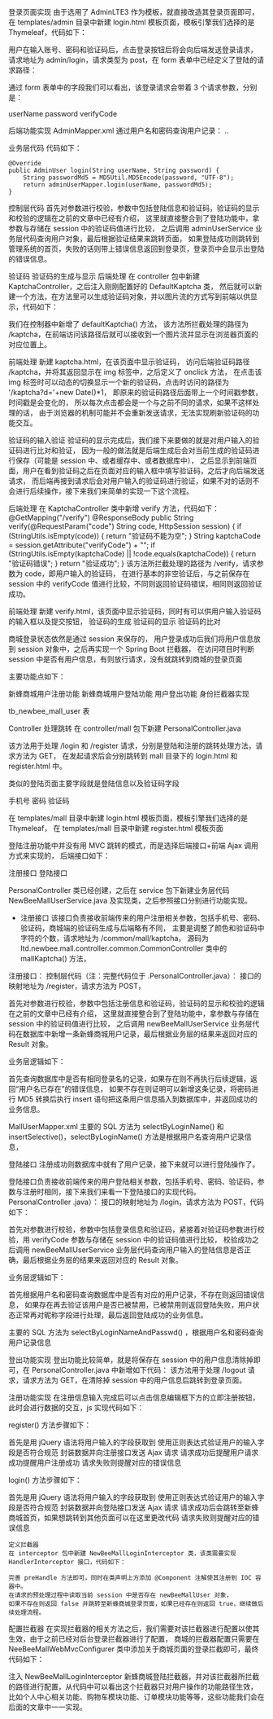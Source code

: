 

登录页面实现
由于选用了 AdminLTE3 作为模板，就直接改造其登录页面即可，
在 templates/admin 目录中新建 login.html 模板页面，模板引擎我们选择的是 Thymeleaf，代码如下：

用户在输入账号、密码和验证码后，点击登录按钮后将会向后端发送登录请求，
请求地址为 admin/login，请求类型为 post，在 form 表单中已经定义了登陆的请求路径：

通过 form 表单中的字段我们可以看出，该登录请求会带着 3 个请求参数，分别是：

userName
password
verifyCode

后端功能实现
AdminMapper.xml
通过用户名和密码查询用户记录：
..

业务层代码
代码如下：

    @Override
    public AdminUser login(String userName, String password) {
        String passwordMd5 = MD5Util.MD5Encode(password, "UTF-8");
        return adminUserMapper.login(userName, passwordMd5);
    }
	

控制层代码
首先对参数进行校验，参数中包括登陆信息和验证码，验证码的显示和校验的逻辑在之前的文章中已经有介绍，
这里就直接整合到了登陆功能中，拿参数与存储在 session 中的验证码值进行比较，
之后调用 adminUserService 业务层代码查询用户对象，最后根据验证结果来跳转页面，
如果登陆成功则跳转到管理系统的首页，失败的话则带上错误信息返回到登录页，登录页中会显示出登陆的错误信息。

验证码
验证码的生成与显示
后端处理
在 controller 包中新建 KaptchaController，之后注入刚刚配置好的 DefaultKaptcha 类，
然后就可以新建一个方法，在方法里可以生成验证码对象，并以图片流的方式写到前端以供显示，代码如下：

我们在控制器中新增了 defaultKaptcha() 方法，
该方法所拦截处理的路径为 /kaptcha，在前端访问该路径后就可以接收到一个图片流并显示在浏览器页面的对应位置上。

前端处理
新建 kaptcha.html，在该页面中显示验证码，
访问后端验证码路径 /kaptcha，并将其返回显示在 img 标签中，之后定义了 onclick 方法，
在点击该 img 标签时可以动态的切换显示一个新的验证码，点击时访问的路径为 '/kaptcha?d='+new Date()*1，
即原来的验证码路径后面带上一个时间戳参数，时间戳是会变化的，
所以每次点击都会是一个与之前不同的请求，如果不这样处理的话，
由于浏览器的机制可能并不会重新发送请求，无法实现刷新验证码的功能交互。


验证码的输入验证
验证码的显示完成后，我们接下来要做的就是对用户输入的验证码进行比对和验证，
因为一般的做法就是后端生成后会对当前生成的验证码进行保存（可能是 session 中、或者缓存中、或者数据库中），
之后显示到前端页面，用户在看到验证码之后在页面对应的输入框中填写验证码，之后才向后端发送请求，
而后端再接到请求后会对用户输入的验证码进行验证，如果不对的话则不会进行后续操作，接下来我们来简单的实现一下这个流程。

后端处理
在 KaptchaController 类中新增 verify 方法，代码如下：
@GetMapping("/verify")
    @ResponseBody
    public String verify(@RequestParam("code") String code, HttpSession session) {
        if (StringUtils.isEmpty(code)) {
            return "验证码不能为空";
        }
        String kaptchaCode = session.getAttribute("verifyCode") + "";
        if (StringUtils.isEmpty(kaptchaCode) || !code.equals(kaptchaCode)) {
            return "验证码错误";
        }
        return "验证成功";
    }
该方法所拦截处理的路径为 /verify，请求参数为 code，即用户输入的验证码，
在进行基本的非空验证后，与之前保存在 session 中的 verifyCode 值进行比较，不同则返回验证码错误，相同则返回验证成功。

前端处理
新建 verify.html，该页面中显示验证码，同时有可以供用户输入验证码的输入框以及提交按钮，
验证码的生成
验证码的显示
验证码的比对



商城登录状态依然是通过 session 来保存的，
用户登录成功后我们将用户信息放到 session 对象中，之后再实现一个 Spring Boot 拦截器，
在访问项目时判断 session 中是否有用户信息，有则放行请求，没有就跳转到商城的登录页面

主要功能点如下：

新蜂商城用户注册功能
新蜂商城用户登陆功能
用户登出功能
身份拦截器实现

tb_newbee_mall_user 表

Controller 处理跳转
在 controller/mall 包下新建 PersonalController.java

该方法用于处理 /login 和 /register 请求，分别是登陆和注册的跳转处理方法，请求方法为 GET，
在发起请求后会分别跳转到 mall 目录下的 login.html 和 register.html 中。

类似的登陆页面主要字段就是登陆信息以及验证码字段

手机号
密码
验证码

在 templates/mall 目录中新建 login.html 模板页面，模板引擎我们选择的是 Thymeleaf，
在 templates/mall 目录中新建 register.html 模板页面

登陆注册功能中并没有用 MVC 跳转的模式，而是选择后端接口+前端 Ajax 调用方式来实现的，
后端接口如下：

注册接口
登陆接口

PersonalController 类已经创建，之后在 service 包下新建业务层代码 
NewBeeMallUserService.java 及实现类，之后参照接口分别进行功能实现。

* 注册接口
该接口负责接收前端传来的用户注册相关参数，包括手机号、密码、验证码，商城端的验证码生成与后端略有不同，
主要是调整了颜色和验证码中字符的个数，请求地址为 /common/mall/kaptcha，
源码为 ltd.newbee.mall.controller.common.CommonController 类中的 mallKaptcha() 方法，

注册接口：
控制层代码（注：完整代码位于 .PersonalController.java）：
接口的映射地址为 /register，请求方法为 POST，

首先对参数进行校验，参数中包括注册信息和验证码，验证码的显示和校验的逻辑在之前的文章中已经有介绍，
这里就直接整合到了登陆功能中，拿参数与存储在 session 中的验证码值进行比较，
之后调用 newBeeMallUserService 业务层代码在数据库中新增一条新蜂商城用户记录，最后根据业务层的结果来返回对应的 Result 对象。

业务层逻辑如下：

首先查询数据库中是否有相同登录名的记录，如果存在则不再执行后续逻辑，返回“用户名已存在”的错误信息，
如果不存在则证明可以新增这条记录，将密码进行 MD5 转换后执行 insert 语句把这条用户信息插入到数据库中，并返回成功的业务信息。

MallUserMapper.xml 
主要的 SQL 方法为 selectByLoginName() 和 insertSelective()，selectByLoginName() 方法是根据用户名查询用户记录信息，

登陆接口
注册成功则数据库中就有了用户记录，接下来就可以进行登陆操作了。

登陆接口负责接收前端传来的用户登陆相关参数，包括手机号、密码、验证码，参数与注册时相同，接下来我们来看一下登陆接口的实现代码。
PersonalController .java）：
接口的映射地址为 /login，请求方法为 POST，代码如下：

首先对参数进行校验，参数中包括登录信息和验证码，紧接着对验证码参数进行校验，用 verifyCode 参数与存储在 session 中的验证码值进行比较，
校验成功之后调用 newBeeMallUserService 业务层代码查询用户输入的登陆信息是否正确，最后根据业务层的结果来返回对应的 Result 对象。

业务层逻辑如下：

首先根据用户名和密码查询数据库中是否有对应的用户记录，不存在则返回错误信息，
如果存在再去验证该用户是否已被禁用，已被禁用则返回登陆失败，用户状态正常再对昵称字段进行处理，最后返回登陆成功的业务信息。

主要的 SQL 方法为 selectByLoginNameAndPasswd() ，根据用户名和密码查询用户记录信息

登出功能实现
登出功能比较简单，就是将保存在 session 中的用户信息清除掉即可，在 PersonalController.java 中新增如下代码：
该方法用于处理 /logout 请求，请求方法为 GET，在清除掉 session 中的用户信息后跳转到登录页面。

注册功能实现
在注册信息输入完成后可以点击信息编辑框下方的立即注册按钮，此时会进行数据的交互，js 实现代码如下：

register() 方法步骤如下：

首先是用 jQuery 语法将用户输入的字段获取到
使用正则表达式验证用户的输入字段是否符合规范
封装数据并向注册接口发送 Ajax 请求
请求成功后提醒用户请求成功提醒用户注册成功
请求失败则提醒对应的错误信息


login() 方法步骤如下：

首先是用 jQuery 语法将用户输入的字段获取到
使用正则表达式验证用户的输入字段是否符合规范
封装数据并向登陆接口发送 Ajax 请求
请求成功后会跳转至新蜂商城首页，如果想跳转到其他页面可以在这里更改代码
请求失败则提醒对应的错误信息

	定义拦截器
	在 interceptor 包中新建 NewBeeMallLoginInterceptor 类，该类需要实现 HandlerInterceptor 接口，代码如下：

	完善 preHandle 方法即可，同时在类声明上方添加 @Component 注解使其注册到 IOC 容器中。
	在请求的预处理过程中读取当前 session 中是否存在 newBeeMallUser 对象，
	如果不存在则返回 false 并跳转至新蜂商城登录页面，如果已经存在则返回 true，继续做后续处理流程。

配置拦截器
在实现拦截器的相关方法之后，我们需要对该拦截器进行配置以使其生效，由于之前已经对后台登录拦截器进行了配置，
商城的拦截器配置只需要在 NeeBeeMallWebMvcConfigurer 类中添加关于商城页面的登录拦截即可，最终代码如下：

注入 NewBeeMallLoginInterceptor 新蜂商城登陆拦截器，并对该拦截器所拦截的路径进行配置，从代码中可以看出这个拦截器只对用户操作的功能路径生效，
比如个人中心相关功能、购物车模块功能、订单模块功能等等，这些功能我们会在后面的文章中一一实现。